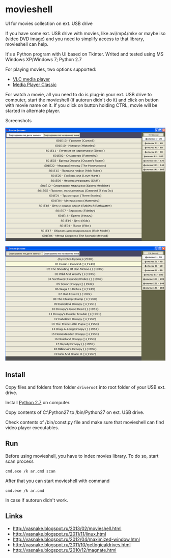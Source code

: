movieshell
==========

UI for movies collection on ext. USB drive

If you have some ext. USB drive with movies, like avi/mp4/mkv or maybe iso (video DVD image)
and you need to simplify access to that library,
movieshell can help.

It's a Python program with UI based on Tkinter.
Writed and tested using MS Windows XP/Windows 7; Python 2.7

For playing movies, two options supported:

* [VLC media player](http://www.videolan.org/vlc/)
* [Media Player Classic](http://mpc-hc.org/downloads/)

For watch a movie, all you need to do is plug-in your ext. USB drive to computer,
start the movieshell (if autorun didn't do it) and
click on button with movie name on it.
If you click on button holding CTRL, movie will be started in alternate player.

Screenshots

![screenshot 1](movieshell01.png "screenshot 1")

![screenshot 2](movieshell02.png "screenshot 2")

## Install

Copy files and folders from folder `driveroot` into root folder of your USB ext. drive.

Install [Python 2.7](https://www.python.org/download/releases/2.7/) on computer.

Copy contents of C:\Python27 to /bin/Python27 on ext. USB drive.

Check contents of /bin/const.py file and make sure that movieshell can find video player executables.

## Run

Before using movieshell, you have to index movies library.
To do so, start scan process

    cmd.exe /k ar.cmd scan

After that you can start movieshell with command

    cmd.exe /k ar.cmd

In case if autorun didn't work.

## Links

* http://vasnake.blogspot.ru/2013/02/movieshell.html
* http://vasnake.blogspot.ru/2011/11/linux.html
* http://vasnake.blogspot.ru/2012/04/maximized-window.html
* http://vasnake.blogspot.ru/2011/10/getlogicaldrives.html
* http://vasnake.blogspot.ru/2010/12/magnate.html
